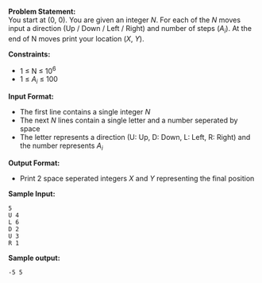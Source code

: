 **Problem Statement:** <br>
You start at (0, 0). You are given an integer _N_. For each of the _N_ moves input a direction (Up / Down / Left / Right) and number of steps (_A<sub>i</sub>_). At the end of N moves print your location (_X_, _Y_).

**Constraints:** <br>
 - 1 &le; N &le; 10<sup>6</sup>
 - 1 &le; _A<sub>i</sub>_ &le; 100

**Input Format:** <br>
 - The first line contains a single integer _N_
 - The next _N_ lines contain a single letter and a number seperated by space
 - The letter represents a direction (U: Up, D: Down, L: Left, R: Right) and the number represents _A<sub>i</sub>_

**Output Format:** <br>
 - Print 2 space seperated integers _X_ and _Y_ representing the final position

**Sample Input:** <br>
```
5
U 4
L 6
D 2
U 3
R 1
```

**Sample output:** <br>
```
-5 5
```